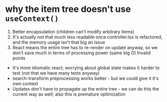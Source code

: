 # why the item tree doesn't use `useContext()`
1. Better encapsulation (children can't modify arbitrary items)
2. It's actually not that much less readable once controller.tsx is refactored, and the memory usage isn't that big an issue
3. React means the entire tree has to re-render on update anyway, so we don't save much in terms of processing power (same big O)
Invalid points
-  It's more idiomatic react; worrying about global state makes it harder to test (not that we have many tests anyway)
- search-transform preprocessing works better - but we could give it it's own context
- Updates don't have to propagate up the entire tree - we can do this the current way as well; also this is premature optimization
